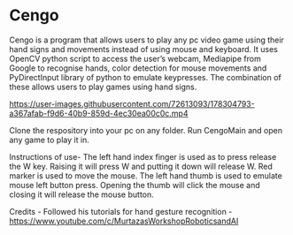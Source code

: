 # Cengo
Cengo is a program that allows users to play any pc video game using their hand signs and movements instead of using mouse and keyboard. It uses OpenCV python script to access the user’s webcam, Mediapipe from Google to recognise hands, color detection for mouse movements and PyDirectInput library of python to emulate keypresses. The combination of these allows users to play games using hand signs. 

https://user-images.githubusercontent.com/72613093/178304793-a367afab-f9d6-40b9-859d-4ec30ea00c0c.mp4

Clone the respository into your pc on any folder. Run CengoMain and open any game to play it in.

Instructions of use-
The left hand index finger is used as to press release the W key. Raising it will press W and putting it down will release W.
Red marker is used to move the mouse.
The left hand thumb is used to emulate mouse left button press. Opening the thumb will click the mouse and closing it will release the mouse button.

Credits - 
Followed his tutorials for hand gesture recognition - 
https://www.youtube.com/c/MurtazasWorkshopRoboticsandAI

